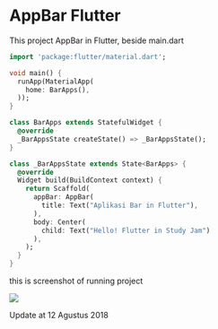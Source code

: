 # AppBar Flutter

This project AppBar in Flutter, beside main.dart

```dart
import 'package:flutter/material.dart';

void main() {
  runApp(MaterialApp(
    home: BarApps(),
  ));
}

class BarApps extends StatefulWidget {
  @override
  _BarAppsState createState() => _BarAppsState();
}

class _BarAppsState extends State<BarApps> {
  @override
  Widget build(BuildContext context) {
    return Scaffold(
      appBar: AppBar(
        title: Text("Aplikasi Bar in Flutter"),
      ),
      body: Center(
        child: Text("Hello! Flutter in Study Jam")
      ),
    );
  }
}
```

this is screenshot of running project

<img src="https://github.com/koderspeach/Flutter-Study-Jam/blob/master/appbar_flutter/Screenshot%20from%202018-08-12%2009-26-58.png"/>

Update at 12 Agustus 2018
